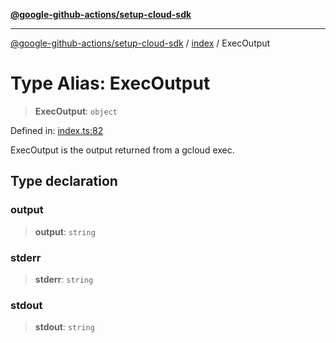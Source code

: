 [**@google-github-actions/setup-cloud-sdk**](../../README.md)

***

[@google-github-actions/setup-cloud-sdk](../../modules.md) / [index](../README.md) / ExecOutput

# Type Alias: ExecOutput

> **ExecOutput**: `object`

Defined in: [index.ts:82](https://github.com/google-github-actions/setup-cloud-sdk/blob/main/src/index.ts#L82)

ExecOutput is the output returned from a gcloud exec.

## Type declaration

### output

> **output**: `string`

### stderr

> **stderr**: `string`

### stdout

> **stdout**: `string`

